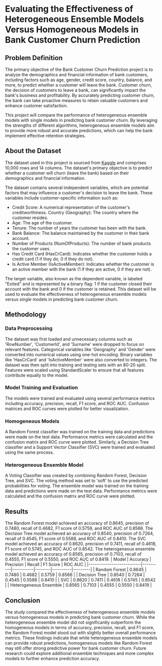 # Evaluating the Effectiveness of Heterogeneous Ensemble Models Versus Homogeneous Models in Bank Customer Churn Prediction
## Problem Definition
The primary objective of the Bank Customer Churn Prediction project is to analyze the demographics and financial information of bank customers, including factors such as age, gender, credit score, country, balance, and more, to predict whether a customer will leave the bank. Customer churn, the decision of customers to leave a bank, can significantly impact the bank's business and profitability. By accurately predicting customer churn, the bank can take proactive measures to retain valuable customers and enhance customer satisfaction.

This project will compare the performance of heterogeneous ensemble models with single models in predicting bank customer churn. By leveraging the strengths of different algorithms, heterogeneous ensemble models aim to provide more robust and accurate predictions, which can help the bank implement effective retention strategies.

## About the Dataset
The dataset used in this project is sourced from [Kaggle](https://www.kaggle.com/datasets/mathchi/churn-for-bank-customers?datasetId=797699&sortBy=voteCount) and comprises 10,000 rows and 14 columns. The dataset's primary objective is to predict whether a customer will churn (leave the bank) based on their demographics and financial information.

The dataset contains several independent variables, which are potential factors that may influence a customer's decision to leave the bank. These variables include customer-specific information such as:

- Credit Score: A numerical representation of the customer's creditworthiness.
Country (Geography): The country where the customer resides.
- Age: The age of the customer.
- Tenure: The number of years the customer has been with the bank.
- Bank Balance: The balance maintained by the customer in their bank account.
- Number of Products (NumOfProducts): The number of bank products the customer uses.
- Has Credit Card (HasCrCard): Indicates whether the customer holds a credit card (1 if they do, 0 if they do not).
- Is Active Member (IsActiveMember): Indicates whether the customer is an active member with the bank (1 if they are active, 0 if they are not).

The target variable, also known as the dependent variable, is labeled "Exited" and is represented by a binary flag: 1 if the customer closed their account with the bank and 0 if the customer is retained. This dataset will be used to evaluate the effectiveness of heterogeneous ensemble models versus single models in predicting bank customer churn.

## Methodology
### Data Preprocessing
The dataset was first loaded and unnecessary columns such as 'RowNumber', 'CustomerId', and 'Surname' were dropped to focus on relevant features. Categorical variables like 'Geography' and 'Gender' were converted into numerical values using one-hot encoding. Binary variables like 'HasCrCard' and 'IsActiveMember' were also converted to integers. The dataset was then split into training and testing sets with an 80-20 split. Features were scaled using StandardScaler to ensure that all features contribute equally to the model.

### Model Training and Evaluation
The models were trained and evaluated using several performance metrics including accuracy, precision, recall, F1 score, and ROC AUC. Confusion matrices and ROC curves were plotted for better visualization.

### Homogeneous Models
A Random Forest classifier was trained on the training data and predictions were made on the test data. Performance metrics were calculated and the confusion matrix and ROC curve were plotted. Similarly, a Decision Tree classifier and a Support Vector Classifier (SVC) were trained and evaluated using the same process.

### Heterogeneous Ensemble Model
A Voting Classifier was created by combining Random Forest, Decision Tree, and SVC. The voting method was set to 'soft' to use the predicted probabilities for voting. The ensemble model was trained on the training data and predictions were made on the test data. Performance metrics were calculated and the confusion matrix and ROC curve were plotted.

## Results
The Random Forest model achieved an accuracy of 0.8645, precision of 0.7480, recall of 0.4682, F1 score of 0.5759, and ROC AUC of 0.8566. The Decision Tree model achieved an accuracy of 0.8540, precision of 0.7264, recall of 0.4545, F1 score of 0.5588, and ROC AUC of 0.8410. The SVC model achieved an accuracy of 0.8620, precision of 0.7411, recall of 0.4618, F1 score of 0.5745, and ROC AUC of 0.8542. The heterogeneous ensemble model achieved an accuracy of 0.8565, precision of 0.7103, recall of 0.4555, F1 score of 0.5550, and ROC AUC of 0.8419.
| Model                     | Accuracy | Precision | Recall | F1 Score | ROC AUC |
|---------------------------|----------|-----------|--------|----------|---------|
| Random Forest             | 0.8645   | 0.7480    | 0.4682 | 0.5759   | 0.8566  |
| Decision Tree             | 0.8540   | 0.7264    | 0.4545 | 0.5588   | 0.8410  |
| SVC                       | 0.8620   | 0.7411    | 0.4618 | 0.5745   | 0.8542  |
| Heterogeneous Ensemble    | 0.8565   | 0.7103    | 0.4555 | 0.5550   | 0.8419  |

## Conclusion
The study compared the effectiveness of heterogeneous ensemble models versus homogeneous models in predicting bank customer churn. While the heterogeneous ensemble model did not significantly outperform the homogeneous models in terms of accuracy, precision, recall, and F1 score, the Random Forest model stood out with slightly better overall performance metrics. These findings indicate that while heterogeneous ensemble models can provide robust predictions, homogeneous models like Random Forest may still offer strong predictive power for bank customer churn. Future research could explore additional ensemble techniques and more complex models to further enhance prediction accuracy.









